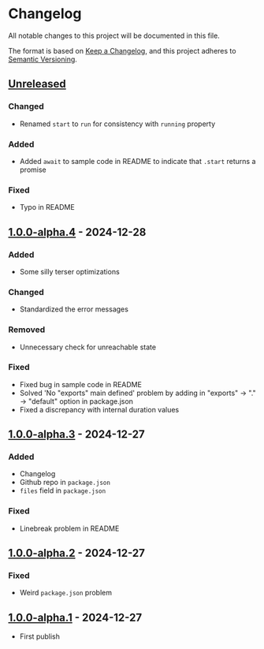# Changelog

All notable changes to this project will be documented in this file.

The format is based on [Keep a Changelog](https://keepachangelog.com/en/1.1.0/),
and this project adheres to [Semantic Versioning](https://semver.org/spec/v2.0.0.html).


## [Unreleased]

### Changed

- Renamed `start` to `run` for consistency with `running` property

### Added

- Added `await` to sample code in README to indicate that `.start` returns a promise

### Fixed

- Typo in README


## [1.0.0-alpha.4] - 2024-12-28

### Added

- Some silly terser optimizations

### Changed

- Standardized the error messages

### Removed

- Unnecessary check for unreachable state

### Fixed

- Fixed bug in sample code in README
- Solved 'No "exports" main defined' problem by adding in "exports" -> "." -> "default" option in package.json
- Fixed a discrepancy with internal duration values


## [1.0.0-alpha.3] - 2024-12-27

### Added

- Changelog
- Github repo in `package.json`
- `files` field in `package.json`

### Fixed

- Linebreak problem in README


## [1.0.0-alpha.2] - 2024-12-27

### Fixed

- Weird `package.json` problem


## [1.0.0-alpha.1] - 2024-12-27

- First publish


[unreleased]: https://github.com/thomasperi/nobl/compare/v1.0.0-alpha.4...HEAD
[1.0.0-alpha.4]: https://github.com/thomasperi/nobl/compare/v1.0.0-alpha.3...v1.0.0-alpha.4
[1.0.0-alpha.3]: https://github.com/thomasperi/nobl/compare/v1.0.0-alpha.2...v1.0.0-alpha.3
[1.0.0-alpha.2]: https://github.com/thomasperi/nobl/compare/v1.0.0-alpha.1...v1.0.0-alpha.2
[1.0.0-alpha.1]: https://github.com/thomasperi/nobl/releases/tag/v1.0.0-alpha.1
